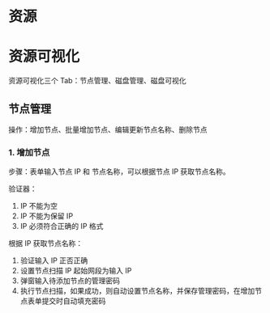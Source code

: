 # 资源

# 资源可视化

资源可视化三个 Tab：节点管理、磁盘管理、磁盘可视化

## 节点管理

操作：增加节点、批量增加节点、编辑更新节点名称、删除节点

### 1. 增加节点

步骤：表单输入节点 IP 和 节点名称，可以根据节点 IP 获取节点名称。

验证器：

1. IP 不能为空
2. IP 不能为保留 IP
3. IP 必须符合正确的 IP 格式

根据 IP 获取节点名称：

1. 验证输入 IP 正否正确
2. 设置节点扫描 IP 起始网段为输入 IP
3. 弹窗输入待添加节点的管理密码
4. 执行节点扫描，如果成功，则自动设置节点名称，并保存管理密码，在增加节点表单提交时自动填充密码
